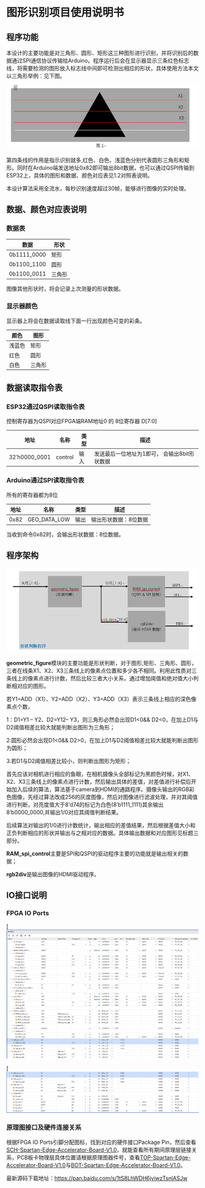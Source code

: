 # 图形识别项目使用说明书

## 程序功能

 本设计的主要功能是对三角形、圆形、矩形这三种图形进行识别，并将识别后的数据通过SPI通信协议传输给Arduino。程序运行后会在显示器显示三条红色标志线，将需要检测的图形放入标志线中间即可检测出相应的形状，具体使用方法本文以三角形举例：见下图。

![img](./image/Capture.PNG)

第四条线的作用是指示识别就多,红色、白色、浅蓝色分别代表圆形三角形和矩形。同时在Arduino端发送地址0x82即可输出8bit数据，也可以通过QSPI传输到ESP32上，具体的图形和数据、颜色对应表见1.2对照表说明。

 本设计算法采用全流水，每秒识别速度超过30帧，能够进行图像的实时处理。

## 数据、颜色对应表说明

### 数据表

| **数据**    | **形状** |
| ----------- | -------- |
| 0b1111_0000 | 矩形     |
| 0b1100_1100 | 圆形     |
| 0b1100_0011 | 三角形   |

图像其他形状时，将会记录上次测量的形状数据。

### 显示器颜色

显示器上将会在数据读取线下面一行出现颜色可变的彩条。

| **颜色** | **图形** |
| -------- | -------- |
| 浅蓝色   | 矩形     |
| 红色     | 圆形     |
| 白色     | 三角形   |

## 数据读取指令表

### ESP32通过QSPI读取指令表

控制寄存器为QSPI对应FPGA端RAM地址0 的 8位寄存器 D[7:0]

| **地址**      | **名称** | **类型** | **描述**                                     |
| ------------- | -------- | -------- | -------------------------------------------- |
| 32’h0000_0001 | control  | 输入     | 发送最后一位地址为1即可， 会输出8bit形状数据 |

### Arduino通过SPI读取指令表

所有的寄存器都为8位

| **地址** | **名称**     | **类型** | **描述**              |
| -------- | ------------ | -------- | --------------------- |
| 0x82     | GEO_DATA_LOW | 输出     | 输出形状数据：8位数据 |

当收到命令0x82时，会输出形状数据：8位数据。

## 程序架构
![img](./image/Capture11.PNG)

**geometric_figure**模块的主要功能是形状判断，对于图形,矩形、三角形、圆形，三者在线条X1、X2、X3三条线上的像素点位置和多少各不相同。利用此性质对三条线上的像素点进行计数，然后比较三者大小关系，通过增加阈值和绝对值大小判断相对应的图形。

若Y1=ADD（X1）、Y2=ADD（X2）、Y3=ADD（X3）表示三条线上相应的深色像素点个数，

1：D1=Y1 – Y2、D2=Y12– Y3，则三角形必然会出现D1<0&& D2<0，在加上D1与D2阈值相差比较大就能判断出图形为三角形；

2.圆形必然会出现D1<0&& D2>0，在加上D1与D2阈值相差比较大就能判断出图形为圆形；

3.若D1与D2阈值相差比较小，则判断出图形为矩形；

首先应该对相机进行相应的鱼眼，在相机摄像头全部标记为黑颜色时候，对X1、X2、X3三条线上的像素点进行计数，然后输出具体的差值，对差值进行补偿后开始加入后续的算法，算法基于camera到HDMI的通路程序。摄像头输出的RGB彩色图像，先经过算法改成256的灰度图像，然后对图像进行滤波处理，并对其阈值进行判断，对亮度值大于8‘d74的标记为白色(8’b1111_1111)其余输出8‘b0000_0000,并输出1/0对应其阈值判断结果。

后续算法对输出的1/0进行计数统计，输出相应的差值结果，然后根据差值大小和正负判断相应的形状并输出与之相对应的数据。具体输出数据和对应图形见标题三部分。

**RAM_spi_control**主要是SPI和QSPI的驱动程序主要的功能就是输出相关的数据；

**rgb2div**是输出图像的HDMI驱动程序。

## IO接口说明

### FPGA IO Ports

[![img](./image/Pin_Assignment1.PNG)

[![img](./image/Pin_Assignment2.PNG)

### 原理图接口及硬件连接关系

根据FPGA IO Ports引脚分配图标，找到对应的硬件接口Package Pin，然后查看[SCH-Spartan-Edge-Accelerator-Board-V1.0](./SCH-Spartan-Edge-Accelerator-Board-V1.0.pdf)，就能查看所有期间原理层链接关系，PCB板卡物理层具体位置请根据原理图器件号，查看[TOP-Spartan-Edge-Accelerator-Board-V1.0](./Hardware/TOP-Spartan-Edge-Accelerator-Board-V1.0.pdf)与[BOT-Spartan-Edge-Accelerator-Board-V1.0](./BOT-Spartan-Edge-Accelerator-Board-V1.0.pdf)。  


最新源码下载地址：https://pan.baidu.com/s/1tS8LhWDH6jviwzTsnlASJw  


